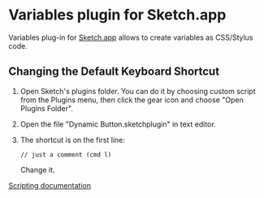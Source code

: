 # Variables plugin for Sketch.app

Variables plug-in for [Sketch.app](http://bohemiancoding.com/sketch/) allows to create variables as CSS/Stylus code.

## Changing the Default Keyboard Shortcut

1. Open Sketch's plugins folder. You can do it by choosing
   custom script from the Plugins menu, then click the gear icon and
choose "Open Plugins Folder".
2. Open the file "Dynamic Button.sketchplugin" in text
   editor.
3. The shortcut is on the first line:

    ```
    // just a comment (cmd l)
    ```

    Change it.

[Scripting documentation](http://bohemiancoding.com/sketch/support/developer/)

